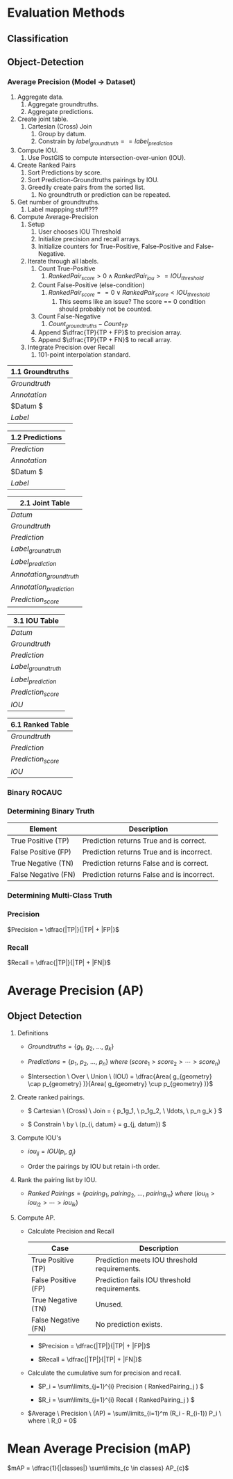 # Evaluation Methods

## Classification


## Object-Detection


### Average Precision (Model -> Dataset)

1. Aggregate data.
    1. Aggregate groundtruths.
    1. Aggregate predictions.
1. Create joint table.
    1. Cartesian (Cross) Join
        1. Group by datum.
        1. Constrain by $label_{groundtruth} == label_{prediction}$
1. Compute IOU.
    1. Use PostGIS to compute intersection-over-union (IOU).
1. Create Ranked Pairs
    1. Sort Predictions by score.
    1. Sort Prediction-Groundtruths pairings by IOU.
    1. Greedily create pairs from the sorted list.
        1. No groundtruth or prediction can be repeated.
1. Get number of groundtruths.
    1. Label mappping stuff???
1. Compute Average-Precision
    1. Setup
        1. User chooses IOU Threshold
        1. Initialize precision and recall arrays.
        1. Initialize counters for True-Positive, False-Positive and False-Negative.
    1. Iterate through all labels.
        1. Count True-Positive
            1. $RankedPair_{score} > 0 \land RankedPair_{iou} >= IOU_{threshold}$
        1. Count False-Positive (else-condition)
            1. $RankedPair_{score} == 0 \lor RankedPair_{score} < IOU_{threshold}$
                1. This seems like an issue? The score == 0 condition should probably not be counted.
        1. Count False-Negative
            1. $Count_{groundtruths} - Count_{TP}$
        1. Append $\dfrac{TP}{TP + FP}$ to precision array.
        1. Append $\dfrac{TP}{TP + FN}$ to recall array.
    1. Integrate Precision over Recall
        1. 101-point interpolation standard.


| 1.1 Groundtruths |
| ---------------- |
| $Groundtruth$ |
| $Annotation$ |
| $Datum $|
| $Label$ |

| 1.2 Predictions |
| --------------- |
| $Prediction$ |
| $Annotation$ |
| $Datum $|
| $Label$ |

| 2.1 Joint Table |
| --------------- |
| $Datum$ |
| $Groundtruth$ |
| $Prediction$ |
| $Label_{groundtruth}$ |
| $Label_{prediction}$ |
| $Annotation_{groundtruth}$ |
| $Annotation_{prediction}$ |
| $Prediction_{score}$ |

| 3.1 IOU Table |
| --------------- |
| $Datum$ |
| $Groundtruth$ |
| $Prediction$ |
| $Label_{groundtruth}$ |
| $Label_{prediction}$ |
| $Prediction_{score}$ |
| $IOU$ |

| 6.1 Ranked Table |
| --------------- |
| $Groundtruth$ |
| $Prediction$ |
| $Prediction_{score}$ |
| $IOU$ |


### Binary ROCAUC


### Determining Binary Truth

| Element | Description |
| ------- | ------------ |
| True Positive (TP) | Prediction returns True and is correct. |
| False Positive (FP) | Prediction returns True and is incorrect. |
| True Negative (TN) | Prediction returns False and is correct. |
| False Negative (FN) | Prediction returns False and is incorrect. |


### Determining Multi-Class Truth



### Precision

$Precision = \dfrac{|TP|}{|TP| + |FP|}$

### Recall

$Recall = \dfrac{|TP|}{|TP| + |FN|}$

# Average Precision (AP)

## Object Detection

1. Definitions

    - $Groundtruths = \{ g_1, \ g_2, \ \ldots, \ g_k \}$

    - $Predictions = \{ p_1, \ p_2, \ \ldots, \ p_n \} \ where \ (score_1 > score_2 > \cdots > score_n)$

    - $Intersection \ Over \ Union \ (IOU) = \dfrac{Area( g_{geometry} \cap p_{geometry} )}{Area( g_{geometry} \cup p_{geometry} )}$

1. Create ranked pairings.

    - $ Cartesian \ (Cross) \ Join = \{ p_1g_1, \ p_1g_2, \ \ldots, \ p_n g_k \} $

    - $ Constrain \ by \ (p_{i, datum} = g_{j, datum}) $

1. Compute IOU's

    - $iou_{ij} = IOU( p_i, \ g_j )$

    - Order the pairings by IOU but retain i-th order.

1. Rank the pairing list by IOU.

    - $Ranked \ Pairings = \{ pairing_1, \ pairing_2, \ \ldots, \ pairing_m \} \ where \ (iou_{i1} > iou_{i2} > \cdots > iou_{ik})$

1. Compute AP.

    - Calculate Precision and Recall

        | Case | Description |
        | ------- | ------------ |
        | True Positive (TP) | Prediction meets IOU threshold requirements. |
        | False Positive (FP) | Prediction fails IOU threshold requirements. |
        | True Negative (TN) | Unused.
        | False Negative (FN) | No prediction exists. |

        - $Precision = \dfrac{|TP|}{|TP| + |FP|}$

        - $Recall = \dfrac{|TP|}{|TP| + |FN|}$

    - Calculate the cumulative sum for precision and recall.

        - $P_i = \sum\limits_{j=1}^{i} Precision ( RankedPairing_j ) $

        - $R_i = \sum\limits_{j=1}^{i} Recall ( RankedPairing_j ) $

    - $Average \ Precision \ (AP) = \sum\limits_{i=1}^m (R_i - R_{i-1}) P_i \ where \ R_0 = 0$

# Mean Average Precision (mAP)

$mAP = \dfrac{1}{|classes|} \sum\limits_{c \in classes} AP_{c}$
